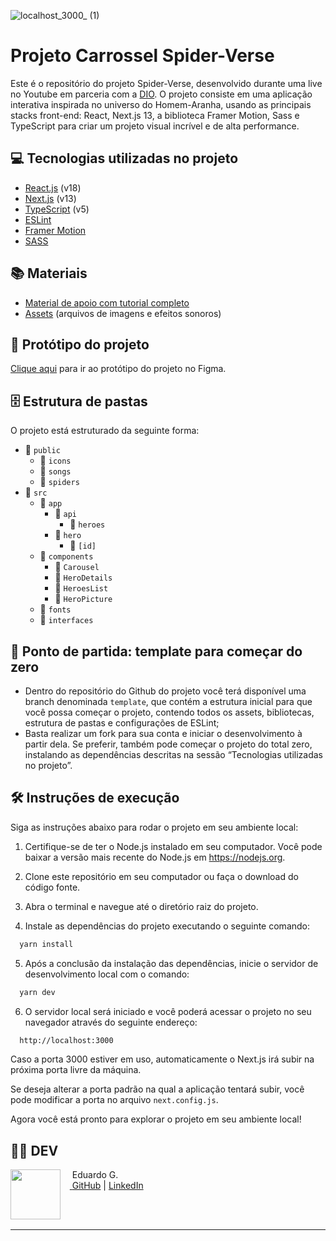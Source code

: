 ![localhost_3000_ (1)](https://drive.google.com/file/d/1YfoXvUB2nAg4PdZ8kHnmFlBfQcqbFChg/view?usp=sharing)
# Projeto Carrossel Spider-Verse

Este é o repositório do projeto Spider-Verse, desenvolvido durante uma live no Youtube em parceria com a [DIO](https://dio.me). O projeto consiste em uma aplicação interativa inspirada no universo do Homem-Aranha, usando as principais stacks front-end: React, Next.js 13, a biblioteca Framer Motion, Sass e TypeScript para criar um projeto visual incrível e de alta performance.

## 💻 Tecnologias utilizadas no projeto

- [React.js](https://reactjs.org) (v18)
- [Next.js](https://nextjs.org) (v13)
- [TypeScript](https://www.typescriptlang.org) (v5)
- [ESLint](https://eslint.org)
- [Framer Motion](https://www.framer.com/api/motion)
- [SASS](https://sass-lang.com)

## 📚 Materiais

- [Material de apoio com tutorial completo](https://www.notion.so/Live-Criando-um-carrossel-parallax-do-Aranhaverso-com-React-Next-js-13-e-Framer-Motion-b0e527193c66459ca485645d3091913f?pvs=4)
- [Assets](https://drive.google.com/drive/folders/1RLpTFHz3T8qbjTLwtk68ajnDT7rVD97y?usp=sharing) (arquivos de imagens e efeitos sonoros)


## 🎨 Protótipo do projeto

[Clique aqui](https://www.figma.com/file/8qVMR9NabaVusyKEuJ43jW/Landpage---SpiderVerse?type=design&t=QfwqQCvhVkLqDDf6-0) para ir ao protótipo do projeto no Figma.

## 🗄️ Estrutura de pastas

O projeto está estruturado da seguinte forma:

- 📁 `public`
  - 📁 `icons`
  - 📁 `songs`
  - 📁 `spiders`
- 📁 `src`
  - 📁 `app`
    - 📁 `api`
      - 📁 `heroes`
    - 📁 `hero`
      - 📁 `[id]`
  - 📁 `components`
    - 📁 `Carousel`
    - 📁 `HeroDetails`
    - 📁 `HeroesList`
    - 📁 `HeroPicture`
  - 📁 `fonts`
  - 📁 `interfaces`

## 📄 Ponto de partida: template para começar do zero

- Dentro do repositório do Github do projeto você terá disponível uma branch denominada `template`, que contém a estrutura inicial para que você possa começar o projeto, contendo todos os assets, bibliotecas, estrutura de pastas e configurações de ESLint;
- Basta realizar um fork para sua conta e iniciar o desenvolvimento à partir dela. Se preferir, também pode começar o projeto do total zero, instalando as dependências descritas na sessão “Tecnologias utilizadas no projeto”.

## 🛠️ Instruções de execução

Siga as instruções abaixo para rodar o projeto em seu ambiente local:

1. Certifique-se de ter o Node.js instalado em seu computador. Você pode baixar a versão mais recente do Node.js em https://nodejs.org.

2. Clone este repositório em seu computador ou faça o download do código fonte.

3. Abra o terminal e navegue até o diretório raiz do projeto.

4. Instale as dependências do projeto executando o seguinte comando:

```bash
  yarn install
```

5. Após a conclusão da instalação das dependências, inicie o servidor de desenvolvimento local com o comando:

```bash
  yarn dev
```

6. O servidor local será iniciado e você poderá acessar o projeto no seu navegador através do seguinte endereço:

```bash
  http://localhost:3000
```

Caso a porta 3000 estiver em uso, automaticamente o Next.js irá subir na próxima porta livre da máquina.

Se deseja alterar a porta padrão na qual a aplicação tentará subir, você pode modificar a porta no arquivo `next.config.js`.

Agora você está pronto para explorar o projeto em seu ambiente local!

## 👩‍💻 DEV

<p>
    <img align=left margin=10 width=80 src="https://avatars.githubusercontent.com/u/35434628?v=4"/>
    <p>&nbsp&nbsp&nbsp Eduardo G.<br>
    &nbsp&nbsp&nbsp<a href="http://instagram.com/programi_">&nbsp;<a href="https://github.com/Eduardo377">GitHub</a>&nbsp;|&nbsp;<a href="https://www.linkedin.com/in/eduardogomes377/">LinkedIn</a>&nbsp;</p>
</p>
<br/><br/>
<p>

---